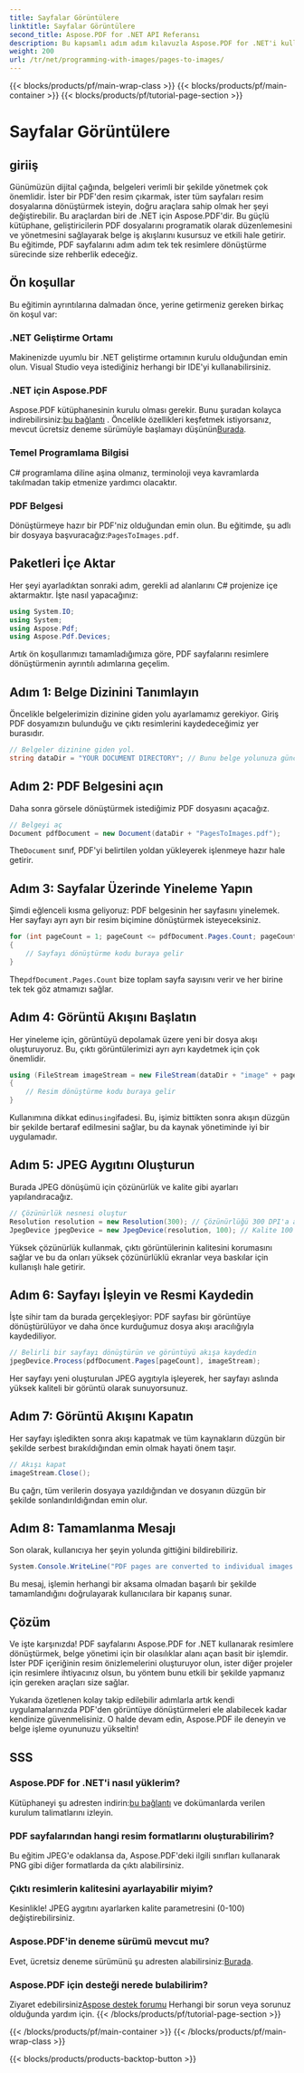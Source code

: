 ```yaml
---
title: Sayfalar Görüntülere
linktitle: Sayfalar Görüntülere
second_title: Aspose.PDF for .NET API Referansı
description: Bu kapsamlı adım adım kılavuzla Aspose.PDF for .NET'i kullanarak PDF sayfalarını hızla yüksek kaliteli resimlere dönüştürün.
weight: 200
url: /tr/net/programming-with-images/pages-to-images/
---
```


{{< blocks/products/pf/main-wrap-class >}}
{{< blocks/products/pf/main-container >}}
{{< blocks/products/pf/tutorial-page-section >}}

# Sayfalar Görüntülere

## giriiş

Günümüzün dijital çağında, belgeleri verimli bir şekilde yönetmek çok önemlidir. İster bir PDF'den resim çıkarmak, ister tüm sayfaları resim dosyalarına dönüştürmek isteyin, doğru araçlara sahip olmak her şeyi değiştirebilir. Bu araçlardan biri de .NET için Aspose.PDF'dir. Bu güçlü kütüphane, geliştiricilerin PDF dosyalarını programatik olarak düzenlemesini ve yönetmesini sağlayarak belge iş akışlarını kusursuz ve etkili hale getirir. Bu eğitimde, PDF sayfalarını adım adım tek tek resimlere dönüştürme sürecinde size rehberlik edeceğiz.

## Ön koşullar

Bu eğitimin ayrıntılarına dalmadan önce, yerine getirmeniz gereken birkaç ön koşul var:

### .NET Geliştirme Ortamı

Makinenizde uyumlu bir .NET geliştirme ortamının kurulu olduğundan emin olun. Visual Studio veya istediğiniz herhangi bir IDE'yi kullanabilirsiniz.

### .NET için Aspose.PDF

 Aspose.PDF kütüphanesinin kurulu olması gerekir. Bunu şuradan kolayca indirebilirsiniz:[bu bağlantı](https://releases.aspose.com/pdf/net/) . Öncelikle özellikleri keşfetmek istiyorsanız, mevcut ücretsiz deneme sürümüyle başlamayı düşünün[Burada](https://releases.aspose.com/).

### Temel Programlama Bilgisi

C# programlama diline aşina olmanız, terminoloji veya kavramlarda takılmadan takip etmenize yardımcı olacaktır.

### PDF Belgesi

 Dönüştürmeye hazır bir PDF'niz olduğundan emin olun. Bu eğitimde, şu adlı bir dosyaya başvuracağız:`PagesToImages.pdf`.

## Paketleri İçe Aktar

Her şeyi ayarladıktan sonraki adım, gerekli ad alanlarını C# projenize içe aktarmaktır. İşte nasıl yapacağınız:

```csharp
using System.IO;
using System;
using Aspose.Pdf;
using Aspose.Pdf.Devices;
```

Artık ön koşullarımızı tamamladığımıza göre, PDF sayfalarını resimlere dönüştürmenin ayrıntılı adımlarına geçelim.

## Adım 1: Belge Dizinini Tanımlayın

Öncelikle belgelerimizin dizinine giden yolu ayarlamamız gerekiyor. Giriş PDF dosyamızın bulunduğu ve çıktı resimlerini kaydedeceğimiz yer burasıdır.

```csharp
// Belgeler dizinine giden yol.
string dataDir = "YOUR DOCUMENT DIRECTORY"; // Bunu belge yolunuza güncelleyin
```

## Adım 2: PDF Belgesini açın

Daha sonra görsele dönüştürmek istediğimiz PDF dosyasını açacağız.

```csharp
// Belgeyi aç
Document pdfDocument = new Document(dataDir + "PagesToImages.pdf");
```

 The`Document` sınıf, PDF'yi belirtilen yoldan yükleyerek işlenmeye hazır hale getirir.

## Adım 3: Sayfalar Üzerinde Yineleme Yapın

Şimdi eğlenceli kısma geliyoruz: PDF belgesinin her sayfasını yinelemek. Her sayfayı ayrı ayrı bir resim biçimine dönüştürmek isteyeceksiniz.

```csharp
for (int pageCount = 1; pageCount <= pdfDocument.Pages.Count; pageCount++)
{
    // Sayfayı dönüştürme kodu buraya gelir
}
```

 The`pdfDocument.Pages.Count` bize toplam sayfa sayısını verir ve her birine tek tek göz atmamızı sağlar.

## Adım 4: Görüntü Akışını Başlatın

Her yineleme için, görüntüyü depolamak üzere yeni bir dosya akışı oluşturuyoruz. Bu, çıktı görüntülerimizi ayrı ayrı kaydetmek için çok önemlidir.

```csharp
using (FileStream imageStream = new FileStream(dataDir + "image" + pageCount + "_out" + ".jpg", FileMode.Create))
{
    // Resim dönüştürme kodu buraya gelir
}
```

 Kullanımına dikkat edin`using`ifadesi. Bu, işimiz bittikten sonra akışın düzgün bir şekilde bertaraf edilmesini sağlar, bu da kaynak yönetiminde iyi bir uygulamadır.

## Adım 5: JPEG Aygıtını Oluşturun

Burada JPEG dönüşümü için çözünürlük ve kalite gibi ayarları yapılandıracağız.

```csharp
// Çözünürlük nesnesi oluştur
Resolution resolution = new Resolution(300); // Çözünürlüğü 300 DPI'a ayarlama
JpegDevice jpegDevice = new JpegDevice(resolution, 100); // Kalite 100'e ayarlandı
```

Yüksek çözünürlük kullanmak, çıktı görüntülerinin kalitesini korumasını sağlar ve bu da onları yüksek çözünürlüklü ekranlar veya baskılar için kullanışlı hale getirir.

## Adım 6: Sayfayı İşleyin ve Resmi Kaydedin

İşte sihir tam da burada gerçekleşiyor: PDF sayfası bir görüntüye dönüştürülüyor ve daha önce kurduğumuz dosya akışı aracılığıyla kaydediliyor.

```csharp
// Belirli bir sayfayı dönüştürün ve görüntüyü akışa kaydedin
jpegDevice.Process(pdfDocument.Pages[pageCount], imageStream);
```

Her sayfayı yeni oluşturulan JPEG aygıtıyla işleyerek, her sayfayı aslında yüksek kaliteli bir görüntü olarak sunuyorsunuz.

## Adım 7: Görüntü Akışını Kapatın

Her sayfayı işledikten sonra akışı kapatmak ve tüm kaynakların düzgün bir şekilde serbest bırakıldığından emin olmak hayati önem taşır.

```csharp
// Akışı kapat
imageStream.Close();
```

Bu çağrı, tüm verilerin dosyaya yazıldığından ve dosyanın düzgün bir şekilde sonlandırıldığından emin olur.

## Adım 8: Tamamlanma Mesajı

Son olarak, kullanıcıya her şeyin yolunda gittiğini bildirebiliriz.

```csharp
System.Console.WriteLine("PDF pages are converted to individual images successfully!");
```

Bu mesaj, işlemin herhangi bir aksama olmadan başarılı bir şekilde tamamlandığını doğrulayarak kullanıcılara bir kapanış sunar.

## Çözüm

Ve işte karşınızda! PDF sayfalarını Aspose.PDF for .NET kullanarak resimlere dönüştürmek, belge yönetimi için bir olasılıklar alanı açan basit bir işlemdir. İster PDF içeriğinin resim önizlemelerini oluşturuyor olun, ister diğer projeler için resimlere ihtiyacınız olsun, bu yöntem bunu etkili bir şekilde yapmanız için gereken araçları size sağlar.

Yukarıda özetlenen kolay takip edilebilir adımlarla artık kendi uygulamalarınızda PDF'den görüntüye dönüştürmeleri ele alabilecek kadar kendinize güvenmelisiniz. O halde devam edin, Aspose.PDF ile deneyin ve belge işleme oyununuzu yükseltin!

## SSS

### Aspose.PDF for .NET'i nasıl yüklerim?
 Kütüphaneyi şu adresten indirin:[bu bağlantı](https://releases.aspose.com/pdf/net/) ve dokümanlarda verilen kurulum talimatlarını izleyin.

### PDF sayfalarından hangi resim formatlarını oluşturabilirim?
Bu eğitim JPEG'e odaklansa da, Aspose.PDF'deki ilgili sınıfları kullanarak PNG gibi diğer formatlarda da çıktı alabilirsiniz.

### Çıktı resimlerin kalitesini ayarlayabilir miyim?
Kesinlikle! JPEG aygıtını ayarlarken kalite parametresini (0-100) değiştirebilirsiniz.

### Aspose.PDF'in deneme sürümü mevcut mu?
 Evet, ücretsiz deneme sürümünü şu adresten alabilirsiniz:[Burada](https://releases.aspose.com/).

### Aspose.PDF için desteği nerede bulabilirim?
 Ziyaret edebilirsiniz[Aspose destek forumu](https://forum.aspose.com/c/pdf/10) Herhangi bir sorun veya sorunuz olduğunda yardım için.
{{< /blocks/products/pf/tutorial-page-section >}}

{{< /blocks/products/pf/main-container >}}
{{< /blocks/products/pf/main-wrap-class >}}

{{< blocks/products/products-backtop-button >}}
